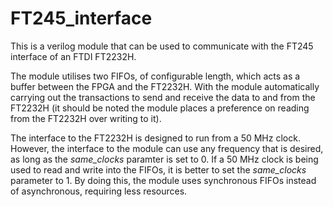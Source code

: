 # FT245_interface
This is a verilog module that can be used to communicate with the FT245 interface of an FTDI FT2232H.

The module utilises two FIFOs, of configurable length, which acts as a buffer between the FPGA and the FT2232H. With the module automatically carrying out the transactions to send and receive the data to and from the FT2232H (it should be noted the module places a preference on reading from the FT2232H over writing to it).

The interface to the FT2232H is designed to run from a 50 MHz clock. However, the interface to the module can use any frequency that is desired, as long as the *same_clocks* paramter is set to 0.
If a 50 MHz clock is being used to read and write into the FIFOs, it is better to set the *same_clocks* parameter to 1. By doing this, the module uses synchronous FIFOs instead of asynchronous, requiring less resources.
